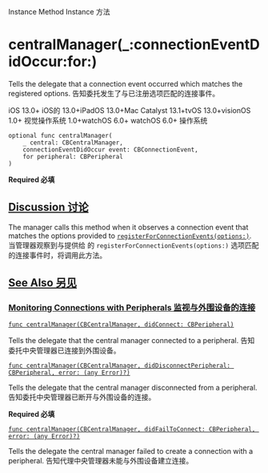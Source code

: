 Instance Method Instance 方法

# centralManager(_:connectionEventDidOccur:for:) 

Tells the delegate that a connection event occurred which matches the registered options.
告知委托发生了与已注册选项匹配的连接事件。

iOS 13.0+ iOS的 13.0+iPadOS 13.0+Mac Catalyst 13.1+tvOS 13.0+visionOS 1.0+ 视觉操作系统 1.0+watchOS 6.0+ watchOS 6.0+ 操作系统

```
optional func centralManager(
    _ central: CBCentralManager,
    connectionEventDidOccur event: CBConnectionEvent,
    for peripheral: CBPeripheral
)
```

**Required 必填**



## [Discussion 讨论](https://developer.apple.com/documentation/corebluetooth/cbcentralmanagerdelegate/centralmanager(_:connectioneventdidoccur:for:)#Discussion)

The manager calls this method when it observes a connection event that matches the options provided to [`registerForConnectionEvents(options:)`](https://developer.apple.com/documentation/corebluetooth/cbcentralmanager/registerforconnectionevents(options:)).
当管理器观察到与提供给 的 `registerForConnectionEvents(options:)` 选项匹配的连接事件时，将调用此方法。



## [See Also 另见](https://developer.apple.com/documentation/corebluetooth/cbcentralmanagerdelegate/centralmanager(_:connectioneventdidoccur:for:)#see-also)

### [Monitoring Connections with Peripherals 监视与外围设备的连接](https://developer.apple.com/documentation/corebluetooth/cbcentralmanagerdelegate/centralmanager(_:connectioneventdidoccur:for:)#Monitoring-Connections-with-Peripherals)

[`func centralManager(CBCentralManager, didConnect: CBPeripheral)`](https://developer.apple.com/documentation/corebluetooth/cbcentralmanagerdelegate/centralmanager(_:didconnect:))

Tells the delegate that the central manager connected to a peripheral.
告知委托中央管理器已连接到外围设备。

[`func centralManager(CBCentralManager, didDisconnectPeripheral: CBPeripheral, error: (any Error)?)`](https://developer.apple.com/documentation/corebluetooth/cbcentralmanagerdelegate/centralmanager(_:diddisconnectperipheral:error:))

Tells the delegate that the central manager disconnected from a peripheral.
告知委托中央管理器已断开与外围设备的连接。

**Required 必填**

[`func centralManager(CBCentralManager, didFailToConnect: CBPeripheral, error: (any Error)?)`](https://developer.apple.com/documentation/corebluetooth/cbcentralmanagerdelegate/centralmanager(_:didfailtoconnect:error:))

Tells the delegate the central manager failed to create a connection with a peripheral.
告知代理中央管理器未能与外围设备建立连接。
